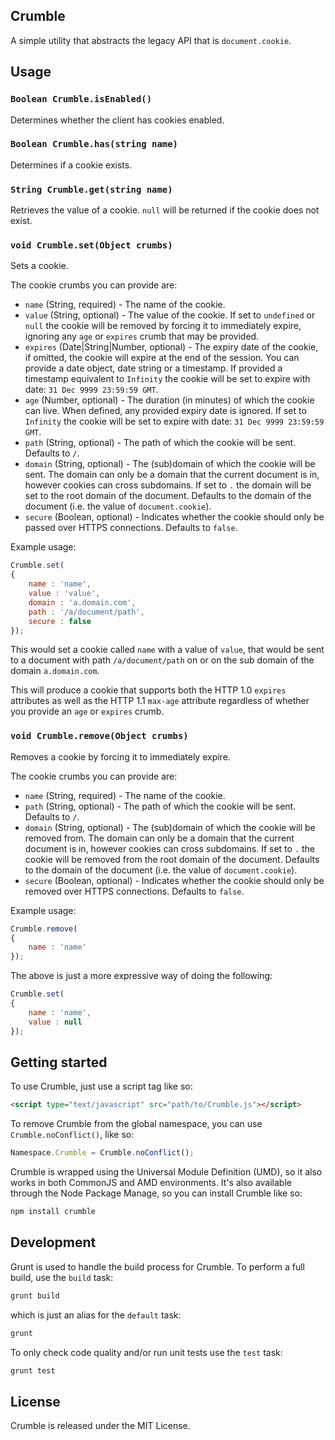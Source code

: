 ## Crumble

A simple utility that abstracts the legacy API that is `document.cookie`.

## Usage

### `Boolean Crumble.isEnabled()`

Determines whether the client has cookies enabled.

### `Boolean Crumble.has(string name)`

Determines if a cookie exists.

### `String Crumble.get(string name)`

Retrieves the value of a cookie. `null` will be returned if the cookie does not exist.

### `void Crumble.set(Object crumbs)`

Sets a cookie.

The cookie crumbs you can provide are:

* `name` (String, required) - The name of the cookie.
* `value` (String, optional) - The value of the cookie. If set to `undefined` or `null` the cookie will be removed by forcing it to immediately expire, ignoring any `age` or `expires` crumb that may be provided.
* `expires` (Date|String|Number, optional) - The expiry date of the cookie, if omitted, the cookie will expire at the end of the session. You can provide a date object, date string or a timestamp. If provided a timestamp equivalent to `Infinity` the cookie will be set to expire with date: `31 Dec 9999 23:59:59 GMT`.
* `age` (Number, optional) - The duration (in minutes) of which the cookie can live. When defined, any provided expiry date is ignored. If set to `Infinity` the cookie will be set to expire with date: `31 Dec 9999 23:59:59 GMT`.
* `path` (String, optional) - The path of which the cookie will be sent. Defaults to `/`.
* `domain` (String, optional) - The (sub)domain of which the cookie will be sent. The domain can only be a domain that the current document is in, however cookies can cross subdomains. If set to `.` the domain will be set to the root domain of the document. Defaults to the domain of the document (i.e. the value of `document.cookie`).
* `secure` (Boolean, optional) - Indicates whether the cookie should only be passed over HTTPS connections. Defaults to `false`.

Example usage:

``` js
Crumble.set(
{
	name : 'name',
	value : 'value',
	domain : 'a.domain.com',
	path : '/a/document/path',
	secure : false
});
```

This would set a cookie called `name` with a value of `value`, that would be sent to a document with path `/a/document/path` on or on the sub domain of the domain `a.domain.com`.

This will produce a cookie that supports both the HTTP 1.0 `expires` attributes as well as the HTTP 1.1 `max-age` attribute regardless of whether you provide an `age` or `expires` crumb.

### `void Crumble.remove(Object crumbs)`

Removes a cookie by forcing it to immediately expire.

The cookie crumbs you can provide are:

* `name` (String, required) - The name of the cookie.
* `path` (String, optional) - The path of which the cookie will be sent. Defaults to `/`.
* `domain` (String, optional) - The (sub)domain of which the cookie will be removed from. The domain can only be a domain that the current document is in, however cookies can cross subdomains. If set to `.` the cookie will be removed from the root domain of the document. Defaults to the domain of the document (i.e. the value of `document.cookie`).
* `secure` (Boolean, optional) - Indicates whether the cookie should only be removed over HTTPS connections. Defaults to `false`.

Example usage:

``` js
Crumble.remove(
{
	name : 'name'
});
```

The above is just a more expressive way of doing the following:

``` js
Crumble.set(
{
	name : 'name',
	value : null
});
```

## Getting started

To use Crumble, just use a script tag like so:

``` html
<script type="text/javascript" src="path/to/Crumble.js"></script>
```

To remove Crumble from the global namespace, you can use `Crumble.noConflict()`, like so:

``` js
Namespace.Crumble = Crumble.noConflict();
```

Crumble is wrapped using the Universal Module Definition (UMD), so it also works in both CommonJS and AMD environments. It's also available through the Node Package Manage, so you can install Crumble like so:

``` sh
npm install crumble
```

## Development

Grunt is used to handle the build process for Crumble. To perform a full build, use the `build` task:

``` sh
grunt build
```

which is just an alias for the `default` task:

``` sh
grunt
```

To only check code quality and/or run unit tests use the `test` task:

``` sh
grunt test
```

## License

Crumble is released under the MIT License.